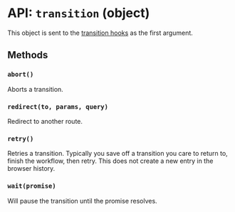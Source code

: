 API: `transition` (object)
==========================

This object is sent to the [transition hooks][transition-hooks] as the
first argument.

Methods
-------

### `abort()`

Aborts a transition.

### `redirect(to, params, query)`

Redirect to another route.

### `retry()`

Retries a transition. Typically you save off a transition you care to
return to, finish the workflow, then retry. This does not create a new
entry in the browser history.

### `wait(promise)`

Will pause the transition until the promise resolves.

  [transition-hooks]:/docs/api/components/RouteHandler.md#static-lifecycle-methods

